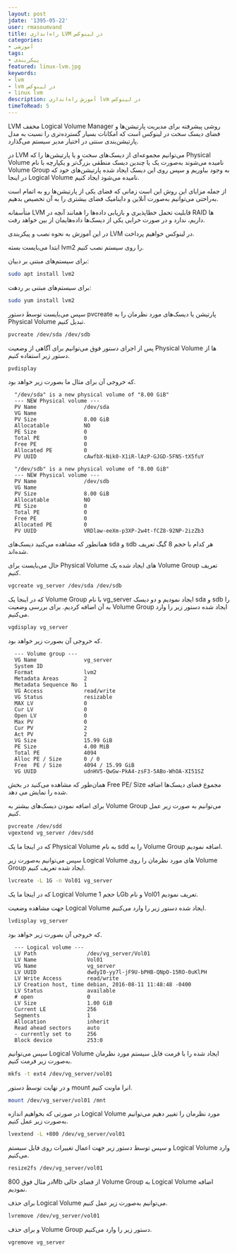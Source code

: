 ```yaml
---    
layout: post
jdate: '1395-05-22'
user: rmasoumvand
title: راه‌اندازی LVM در لینوکس      
categories:
- آموزشی
tags:
- پیکربندی    
featured: linux-lvm.jpg               
keywords:    
- lvm
- lvm در لینوکس
- linux lvm
description: آموزش راه‌اندازی lvm در لینوکس    
timeToRead: 5
---
```


LVM مخفف Logical Volume Manager روشی پیشرفته برای مدیریت پارتیشن‌ها و فضای دیسک سخت در لینوکس است که امکانات بسیار گسترده‌تری را نسبت به مدل پارتیشن‌بندی سنتی در اختیار مدیر سیستم می‌گذارد.

در LVM می‌توانیم مجموعه‌ای از دیسک‌های سخت و یا پارتیشن‌ها را که Physical Volume نامیده می‌شوند به‌صورت یک یا چندین دیسک منطقی بزرگ‌تر و یکپارچه با نام Volume Group به وجود بیاوریم و سپس روی این دیسک ایجاد شده پارتیشن‌های خود که در اینجا Logical Volume نامیده می‌شود ایجاد کنیم.

از جمله مزایای این روش این است زمانی که فضای یکی از پارتیشن‌ها رو به اتمام است به‌راحتی می‌توانیم به‌صورت آنلاین و داینامیک فضای بیشتری را به آن تخصیص بدهیم.

متأسفانه LVM قابلیت تحمل خطاپذیری و بازیابی داده‌ها را همانند آنچه در RAID ها داریم، ندارد و در صورت خرابی یکی از دیسک‌ها داده‌هایمان از بین خواهد رفت.

در این آموزش به نحوه نصب و پیکربندی LVM در لینوکس خواهیم پرداخت.

ابتدا می‌بایست بسته lvm2 را روی سیستم نصب کنیم.

برای سیستم‌های مبتنی بر دبیان:

```sh
sudo apt install lvm2
```

برای سیستم‌های مبتنی بر ردهت:

```sh
sudo yum install lvm2
```

سپس می‌بایست توسط دستور pvcreate پارتیشن یا دیسک‌های مورد نظرمان را به Physical Volume تبدیل کنیم.

```sh
pvcreate /dev/sda /dev/sdb
```

پس از اجرای دستور فوق می‌توانیم برای آگاهی از وضعیت Physical Volume ها از دستور زیر استفاده کنیم.

```sh
pvdisplay
```

که خروجی آن برای مثال ما بصورت زیر خواهد بود.

```
  "/dev/sda" is a new physical volume of "8.00 GiB"
  --- NEW Physical volume ---
  PV Name               /dev/sda
  VG Name               
  PV Size               8.00 GiB
  Allocatable           NO
  PE Size               0   
  Total PE              0
  Free PE               0
  Allocated PE          0
  PV UUID               cAwfbX-Nik0-X1iR-lAzP-GJGD-5FNS-tX5fuY
   
  "/dev/sdb" is a new physical volume of "8.00 GiB"
  --- NEW Physical volume ---
  PV Name               /dev/sdb
  VG Name               
  PV Size               8.00 GiB
  Allocatable           NO
  PE Size               0   
  Total PE              0
  Free PE               0
  Allocated PE          0
  PV UUID               VRDlaw-eeXm-p3XP-2w4t-fCZ8-92NP-2izZb3
```

همانطور که مشاهده می‌کنید دیسک‌های sda و sdb هر کدام با حجم 8 گیگ تعریف شده‌اند.

حال می‌بایست برای Physical Volume های ایجاد شده یک Volume Group تعریف کنیم.

```sh
vgcreate vg_server /dev/sda /dev/sdb
```

که در اینجا یک Volume Group با نام vg_server ایجاد نمودیم و دو دیسک sda و sdb را به آن اضافه کردیم. برای بررسی وضعیت Volume Group ایجاد شده دستور زیر را وارد می‌کنیم.

```sh
vgdisplay vg_server
```

که خروجی آن بصورت زیر خواهد بود.

```
  --- Volume group ---
  VG Name               vg_server
  System ID             
  Format                lvm2
  Metadata Areas        2
  Metadata Sequence No  1
  VG Access             read/write
  VG Status             resizable
  MAX LV                0
  Cur LV                0
  Open LV               0
  Max PV                0
  Cur PV                2
  Act PV                2
  VG Size               15.99 GiB
  PE Size               4.00 MiB
  Total PE              4094
  Alloc PE / Size       0 / 0   
  Free  PE / Size       4094 / 15.99 GiB
  VG UUID               udnHV5-QwGw-PkA4-zsF3-5ABo-WhOA-XI51SZ
```
همان‌طور که مشاهده می‌کنید در بخش Free PE/ Size مجموع فضای دیسک‌ها اضافه شده را نمایش می دهد.

برای اضافه نمودن دیسک‌های بیشتر به Volume Group می‌توانیم به صورت زیر عمل کنیم.

```sh
pvcreate /dev/sdd
vgextend vg_server /dev/sdd
```

که در اینجا ما یک Physical Volume به نام sdd را به Volume Group اضافه نمودیم.

سپس می‌توانیم به‌صورت زیر Logical Volume های مورد نظرمان را روی Volume Group ایجاد شده تعریف کنیم.

```sh
lvcreate -L 1G -n Vol01 vg_server
```

که در اینجا ما یک Logical Volume با حجم 1Gb  و نام Vol01 تعریف نمودیم.

جهت مشاهده وضعیت Logical Volume ایجاد شده دستور زیر را وارد می‌کنیم.

```sh
lvdisplay vg_server
```

که خروجی آن بصورت زیر خواهد بود.

```
  --- Logical volume ---
  LV Path                /dev/vg_server/Vol01
  LV Name                Vol01
  VG Name                vg_server
  LV UUID                dwdyI0-yy7l-jF9U-bPHB-QNpO-15RO-0uKlPH
  LV Write Access        read/write
  LV Creation host, time debian, 2016-08-11 11:48:48 -0400
  LV Status              available
  # open                 0
  LV Size                1.00 GiB
  Current LE             256
  Segments               1
  Allocation             inherit
  Read ahead sectors     auto
  - currently set to     256
  Block device           253:0
```

سپس می‌توانیم Logical Volume ایجاد شده را با فرمت فایل سیستم مورد نظرمان به‌صورت زیر فرمت کنیم.

```sh
mkfs -t ext4 /dev/vg_server/vol01
```

و در نهایت توسط دستور mount انرا ماونت کنیم.

```sh
mount /dev/vg_server/vol01 /mnt
```

در صورتی که بخواهیم اندازه Logical Volume مورد نظرمان را تغییر دهیم می‌توانیم به‌صورت زیر عمل کنیم.

```sh
lvextend -L +800 /dev/vg_server/vol01
```

و سپس توسط دستور زیر جهت اعمال تغییرات روی فایل سیستم Logical Volume وارد می‌کنیم.

```sh
resize2fs /dev/vg_server/vol01
```

در مثال فوق 800Mb از فضای خالی Volume Group به Logical Volume اضافه نمودیم.

برای حذف Logical Volume می‌توانیم به‌صورت زیر عمل کنیم.

```sh
lvremove /dev/vg_server/vol01
```

و برای حذف Volume Group دستور زیر را وارد می‌کنیم.

```sh
vgremove vg_server
```
